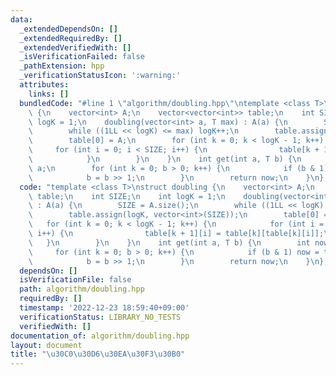 ```yaml
---
data:
  _extendedDependsOn: []
  _extendedRequiredBy: []
  _extendedVerifiedWith: []
  _isVerificationFailed: false
  _pathExtension: hpp
  _verificationStatusIcon: ':warning:'
  attributes:
    links: []
  bundledCode: "#line 1 \"algorithm/doubling.hpp\"\ntemplate <class T>\nstruct doubling\
    \ {\n    vector<int> A;\n    vector<vector<int>> table;\n    int SIZE;\n    int\
    \ logK = 1;\n    doubling(vector<int> a, T max) : A(a) {\n        SIZE = A.size();\n\
    \        while ((1LL << logK) <= max) logK++;\n        table.assign(logK, vector<int>(SIZE));\n\
    \        table[0] = A;\n        for (int k = 0; k < logK - 1; k++) {\n       \
    \     for (int i = 0; i < SIZE; i++) {\n                table[k + 1][i] = table[k][table[k][i]];\n\
    \            }\n        }\n    }\n    int get(int a, T b) {\n        int now =\
    \ a;\n        for (int k = 0; b > 0; k++) {\n            if (b & 1) now = table[k][now];\n\
    \            b = b >> 1;\n        }\n        return now;\n    }\n};\n"
  code: "template <class T>\nstruct doubling {\n    vector<int> A;\n    vector<vector<int>>\
    \ table;\n    int SIZE;\n    int logK = 1;\n    doubling(vector<int> a, T max)\
    \ : A(a) {\n        SIZE = A.size();\n        while ((1LL << logK) <= max) logK++;\n\
    \        table.assign(logK, vector<int>(SIZE));\n        table[0] = A;\n     \
    \   for (int k = 0; k < logK - 1; k++) {\n            for (int i = 0; i < SIZE;\
    \ i++) {\n                table[k + 1][i] = table[k][table[k][i]];\n         \
    \   }\n        }\n    }\n    int get(int a, T b) {\n        int now = a;\n   \
    \     for (int k = 0; b > 0; k++) {\n            if (b & 1) now = table[k][now];\n\
    \            b = b >> 1;\n        }\n        return now;\n    }\n};"
  dependsOn: []
  isVerificationFile: false
  path: algorithm/doubling.hpp
  requiredBy: []
  timestamp: '2022-12-23 18:59:40+09:00'
  verificationStatus: LIBRARY_NO_TESTS
  verifiedWith: []
documentation_of: algorithm/doubling.hpp
layout: document
title: "\u30C0\u30D6\u30EA\u30F3\u30B0"
---
```

